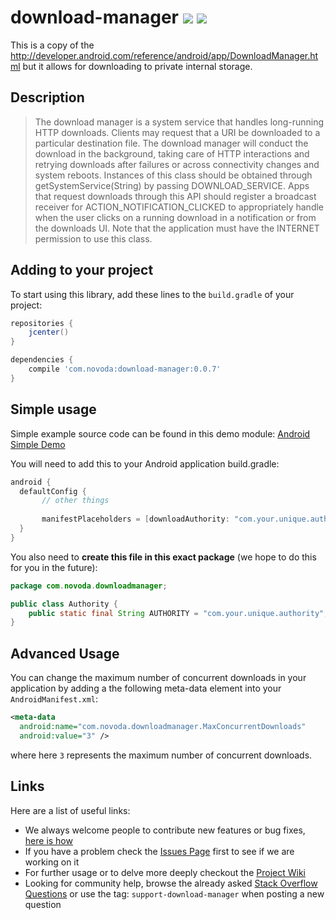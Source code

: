 # download-manager [![](https://ci.novoda.com/buildStatus/icon?job=download-manager)](https://ci.novoda.com/job/download-manager/lastBuild/console) [![](https://raw.githubusercontent.com/novoda/novoda/master/assets/btn_apache_lisence.png)](LICENSE.txt)

This is a copy of the http://developer.android.com/reference/android/app/DownloadManager.html but it allows for downloading to private internal storage.

## Description

>The download manager is a system service that handles long-running HTTP downloads. Clients may request that a URI be downloaded to a particular destination file. The download manager will conduct the download in the background, taking care of HTTP interactions and retrying downloads after failures or across connectivity changes and system reboots. Instances of this class should be obtained through getSystemService(String) by passing DOWNLOAD_SERVICE. Apps that request downloads through this API should register a broadcast receiver for ACTION_NOTIFICATION_CLICKED to appropriately handle when the user clicks on a running download in a notification or from the downloads UI. Note that the application must have the INTERNET permission to use this class.

## Adding to your project

To start using this library, add these lines to the `build.gradle` of your project:

```groovy
repositories {
    jcenter()
}

dependencies {
    compile 'com.novoda:download-manager:0.0.7'
}
```


## Simple usage

Simple example source code can be found in this demo module: [Android Simple Demo][2]

You will need to add this to your Android application build.gradle:

```groovy
android {
  defaultConfig {
       // other things
       
       manifestPlaceholders = [downloadAuthority: "com.your.unique.authority"]
  }
}
```
You also need to **create this file in this exact package** (we hope to do this for you in the future):
```java
package com.novoda.downloadmanager;

public class Authority {
    public static final String AUTHORITY = "com.your.unique.authority";
}
```

## Advanced Usage

You can change the maximum number of concurrent downloads in your application by adding a the following meta-data element into your `AndroidManifest.xml`:

```xml
<meta-data
  android:name="com.novoda.downloadmanager.MaxConcurrentDownloads"
  android:value="3" />
```

where here `3` represents the maximum number of concurrent downloads.


## Links

Here are a list of useful links:

 * We always welcome people to contribute new features or bug fixes, [here is how](https://github.com/novoda/novoda/blob/master/CONTRIBUTING.md)
 * If you have a problem check the [Issues Page](https://github.com/novoda/download-manager/issues) first to see if we are working on it
 * For further usage or to delve more deeply checkout the [Project Wiki](https://github.com/novoda/download-manager/wiki)
 * Looking for community help, browse the already asked [Stack Overflow Questions](http://stackoverflow.com/questions/tagged/support-download-manager) or use the tag: `support-download-manager` when posting a new question


 [1]: http://developer.android.com/reference/android/net/Uri.html
 [2]: https://github.com/novoda/download-manager/tree/master/demo
